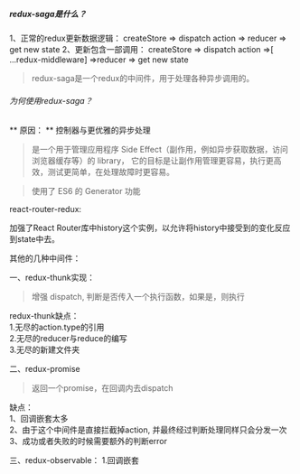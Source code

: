 ##### redux-saga是什么？

1、正常的redux更新数据逻辑：
    createStore => dispatch action => reducer => get new state
2、更新包含一部调用：
    createStore => dispatch action =>[ ...redux-middleware] =>reducer => get new state

> redux-saga是一个redux的中间件，用于处理各种异步调用的。

###### 为何使用redux-saga？

** 原因： ** 控制器与更优雅的异步处理

 > 是一个用于管理应用程序 Side Effect（副作用，例如异步获取数据，访问浏览器缓存等）的 library，
 > 它的目标是让副作用管理更容易，执行更高效，测试更简单，在处理故障时更容易。

 > 使用了 ES6 的 Generator 功能

react-router-redux:

加强了React Router库中history这个实例，以允许将history中接受到的变化反应到state中去。



其他的几种中间件：

一、redux-thunk实现：
> 增强 dispatch, 判断是否传入一个执行函数，如果是，则执行

redux-thunk缺点：    
1.无尽的action.type的引用    
2.无尽的reducer与reduce的编写    
3.无尽的新建文件夹    

二、redux-promise

> 返回一个promise，在回调内去dispatch

缺点：    
1、回调嵌套太多  
2、由于这个中间件是直接拦截掉action, 并最终经过判断处理同样只会分发一次   
3、成功或者失败的时候需要额外的判断error    

三、redux-observable：
1.回调嵌套
